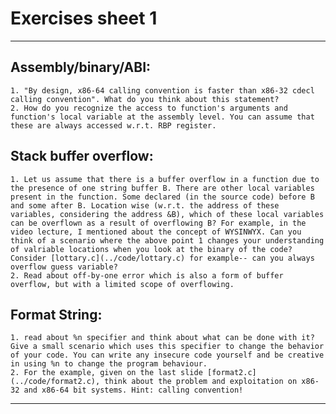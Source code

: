 # Exercises sheet 1
---
## Assembly/binary/ABI:
	1. "By design, x86-64 calling convention is faster than x86-32 cdecl calling convention". What do you think about this statement?
	2. How do you recognize the access to function's arguments and function's local variable at the assembly level. You can assume that these are always accessed w.r.t. RBP register.  
	
## Stack buffer overflow:
	1. Let us assume that there is a buffer overflow in a function due to the presence of one string buffer B. There are other local variables present in the function. Some declared (in the source code) before B and some after B. Location wise (w.r.t. the address of these variables, considering the address &B), which of these local variables can be overflown as a result of overflowing B? For example, in the video lecture, I mentioned about the concept of WYSINWYX. Can you think of a scenario where the above point 1 changes your understanding of valriable locations when you look at the binary of the code? Consider [lottary.c](../code/lottary.c) for example-- can you always overflow guess variable?
	2. Read about off-by-one error which is also a form of buffer overflow, but with a limited scope of overflowing.
## Format String:
	1. read about %n specifier and think about what can be done with it? Give a small scenario which uses this specifier to change the behavior of your code. You can write any insecure code yourself and be creative in using %n to change the program behaviour.
	2. For the example, given on the last slide [format2.c](../code/format2.c), think about the problem and exploitation on x86-32 and x86-64 bit systems. Hint: calling convention!
  ---
